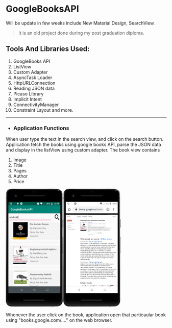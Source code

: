 # GoogleBooksAPI

Will be update in few weeks include New Material Design, SearchView.
>It is an old project done during my post graduation diploma.
## Tools And Libraries Used:


1. GoogleBooks API
2. ListView
3. Custom Adapter
5. AsyncTask Loader
5. HttpURLConnection
6. Reading JSON data
7. Picaso Library
8. Implicit Intent
9. ConnectivityManager
10. Constraint Layout
 and more.

___
* ### Application Functions
When user type the text in the search view, and click on the search button. Application fetch the books using google books API, parse the JSON data and display in the listView using custom adapter.
The book view contains
1. Image
2. Title
3. Pages
4. Author
5. Price

<img src="https://github.com/DavinderSinghKharoud/Images/blob/master/searchAndroidImage.png" width="180" height="370"><img src="https://github.com/DavinderSinghKharoud/Images/blob/master/implicitIntentBooks.png" width="180" height="370">

Whenever the user click on the book, application open that particaular book using "books.google.com/...." on the web browser.
